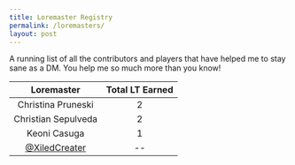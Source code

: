 ```yaml
---
title: Loremaster Registry
permalink: /loremasters/
layout: post
---
```

A running list of all the contributors and players that have helped me to stay sane as a DM. You help me so much more than you know! 

|Loremaster| Total LT Earned |
|:--------:|:---------------:|
|Christina Pruneski|    2     |
|Christian Sepulveda|   2   |
|Keoni Casuga | 1 | 
|<a href="https://github.com/XiledCreator">@XiledCreater</a>| -- |